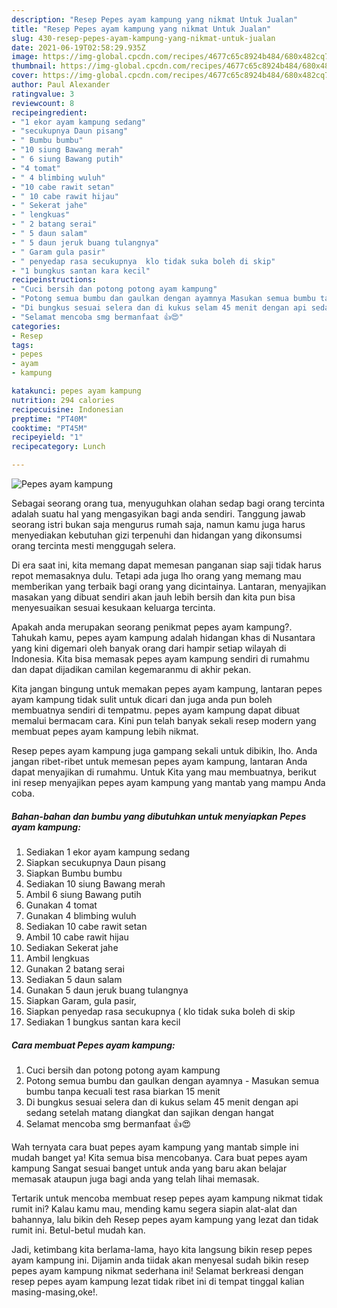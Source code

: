 ```yaml
---
description: "Resep Pepes ayam kampung yang nikmat Untuk Jualan"
title: "Resep Pepes ayam kampung yang nikmat Untuk Jualan"
slug: 430-resep-pepes-ayam-kampung-yang-nikmat-untuk-jualan
date: 2021-06-19T02:58:29.935Z
image: https://img-global.cpcdn.com/recipes/4677c65c8924b484/680x482cq70/pepes-ayam-kampung-foto-resep-utama.jpg
thumbnail: https://img-global.cpcdn.com/recipes/4677c65c8924b484/680x482cq70/pepes-ayam-kampung-foto-resep-utama.jpg
cover: https://img-global.cpcdn.com/recipes/4677c65c8924b484/680x482cq70/pepes-ayam-kampung-foto-resep-utama.jpg
author: Paul Alexander
ratingvalue: 3
reviewcount: 8
recipeingredient:
- "1 ekor ayam kampung sedang"
- "secukupnya Daun pisang"
- " Bumbu bumbu"
- "10 siung Bawang merah"
- " 6 siung Bawang putih"
- "4 tomat"
- " 4 blimbing wuluh"
- "10 cabe rawit setan"
- " 10 cabe rawit hijau"
- " Sekerat jahe"
- " lengkuas"
- " 2 batang serai"
- " 5 daun salam"
- " 5 daun jeruk buang tulangnya"
- " Garam gula pasir"
- " penyedap rasa secukupnya  klo tidak suka boleh di skip"
- "1 bungkus santan kara kecil"
recipeinstructions:
- "Cuci bersih dan potong potong ayam kampung"
- "Potong semua bumbu dan gaulkan dengan ayamnya Masukan semua bumbu tanpa kecuali test rasa biarkan 15 menit"
- "Di bungkus sesuai selera dan di kukus selam 45 menit dengan api sedang setelah matang diangkat dan sajikan dengan hangat"
- "Selamat mencoba smg bermanfaat 👍😍"
categories:
- Resep
tags:
- pepes
- ayam
- kampung

katakunci: pepes ayam kampung 
nutrition: 294 calories
recipecuisine: Indonesian
preptime: "PT40M"
cooktime: "PT45M"
recipeyield: "1"
recipecategory: Lunch

---
```



![Pepes ayam kampung](https://img-global.cpcdn.com/recipes/4677c65c8924b484/680x482cq70/pepes-ayam-kampung-foto-resep-utama.jpg)

Sebagai seorang orang tua, menyuguhkan olahan sedap bagi orang tercinta adalah suatu hal yang mengasyikan bagi anda sendiri. Tanggung jawab seorang istri bukan saja mengurus rumah saja, namun kamu juga harus menyediakan kebutuhan gizi terpenuhi dan hidangan yang dikonsumsi orang tercinta mesti menggugah selera.

Di era  saat ini, kita memang dapat memesan panganan siap saji tidak harus repot memasaknya dulu. Tetapi ada juga lho orang yang memang mau memberikan yang terbaik bagi orang yang dicintainya. Lantaran, menyajikan masakan yang dibuat sendiri akan jauh lebih bersih dan kita pun bisa menyesuaikan sesuai kesukaan keluarga tercinta. 



Apakah anda merupakan seorang penikmat pepes ayam kampung?. Tahukah kamu, pepes ayam kampung adalah hidangan khas di Nusantara yang kini digemari oleh banyak orang dari hampir setiap wilayah di Indonesia. Kita bisa memasak pepes ayam kampung sendiri di rumahmu dan dapat dijadikan camilan kegemaranmu di akhir pekan.

Kita jangan bingung untuk memakan pepes ayam kampung, lantaran pepes ayam kampung tidak sulit untuk dicari dan juga anda pun boleh membuatnya sendiri di tempatmu. pepes ayam kampung dapat dibuat memalui bermacam cara. Kini pun telah banyak sekali resep modern yang membuat pepes ayam kampung lebih nikmat.

Resep pepes ayam kampung juga gampang sekali untuk dibikin, lho. Anda jangan ribet-ribet untuk memesan pepes ayam kampung, lantaran Anda dapat menyajikan di rumahmu. Untuk Kita yang mau membuatnya, berikut ini resep menyajikan pepes ayam kampung yang mantab yang mampu Anda coba.

<!--inarticleads1-->

##### Bahan-bahan dan bumbu yang dibutuhkan untuk menyiapkan Pepes ayam kampung:

1. Sediakan 1 ekor ayam kampung sedang
1. Siapkan secukupnya Daun pisang
1. Siapkan  Bumbu bumbu
1. Sediakan 10 siung Bawang merah
1. Ambil  6 siung Bawang putih
1. Gunakan 4 tomat
1. Gunakan  4 blimbing wuluh
1. Sediakan 10 cabe rawit setan
1. Ambil  10 cabe rawit hijau
1. Sediakan  Sekerat jahe
1. Ambil  lengkuas
1. Gunakan  2 batang serai
1. Sediakan  5 daun salam
1. Gunakan  5 daun jeruk buang tulangnya
1. Siapkan  Garam, gula pasir,
1. Siapkan  penyedap rasa secukupnya ( klo tidak suka boleh di skip
1. Sediakan 1 bungkus santan kara kecil




<!--inarticleads2-->

##### Cara membuat Pepes ayam kampung:

1. Cuci bersih dan potong potong ayam kampung
1. Potong semua bumbu dan gaulkan dengan ayamnya - Masukan semua bumbu tanpa kecuali test rasa biarkan 15 menit
1. Di bungkus sesuai selera dan di kukus selam 45 menit dengan api sedang setelah matang diangkat dan sajikan dengan hangat
1. Selamat mencoba smg bermanfaat 👍😍




Wah ternyata cara buat pepes ayam kampung yang mantab simple ini mudah banget ya! Kita semua bisa mencobanya. Cara buat pepes ayam kampung Sangat sesuai banget untuk anda yang baru akan belajar memasak ataupun juga bagi anda yang telah lihai memasak.

Tertarik untuk mencoba membuat resep pepes ayam kampung nikmat tidak rumit ini? Kalau kamu mau, mending kamu segera siapin alat-alat dan bahannya, lalu bikin deh Resep pepes ayam kampung yang lezat dan tidak rumit ini. Betul-betul mudah kan. 

Jadi, ketimbang kita berlama-lama, hayo kita langsung bikin resep pepes ayam kampung ini. Dijamin anda tiidak akan menyesal sudah bikin resep pepes ayam kampung nikmat sederhana ini! Selamat berkreasi dengan resep pepes ayam kampung lezat tidak ribet ini di tempat tinggal kalian masing-masing,oke!.

